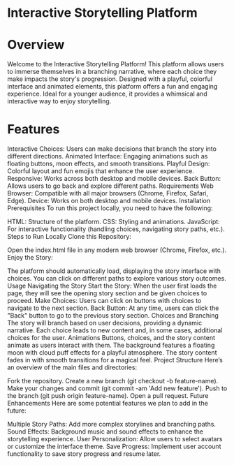 # Interactive Storytelling Platform
# Overview
Welcome to the Interactive Storytelling Platform! This platform allows users to immerse themselves in a branching narrative, where each choice they make impacts the story's progression. Designed with a playful, colorful interface and animated elements, this platform offers a fun and engaging experience. Ideal for a younger audience, it provides a whimsical and interactive way to enjoy storytelling.

# Features
Interactive Choices: Users can make decisions that branch the story into different directions.
Animated Interface: Engaging animations such as floating buttons, moon effects, and smooth transitions.
Playful Design: Colorful layout and fun emojis that enhance the user experience.
Responsive: Works across both desktop and mobile devices.
Back Button: Allows users to go back and explore different paths.
Requirements
Web Browser: Compatible with all major browsers (Chrome, Firefox, Safari, Edge).
Device: Works on both desktop and mobile devices.
Installation
Prerequisites
To run this project locally, you need to have the following:

HTML: Structure of the platform.
CSS: Styling and animations.
JavaScript: For interactive functionality (handling choices, navigating story paths, etc.).
Steps to Run Locally
Clone this Repository:

Open the index.html file in any modern web browser (Chrome, Firefox, etc.).
Enjoy the Story:

The platform should automatically load, displaying the story interface with choices. You can click on different paths to explore various story outcomes.
Usage
Navigating the Story
Start the Story: When the user first loads the page, they will see the opening story section and be given choices to proceed.
Make Choices: Users can click on buttons with choices to navigate to the next section.
Back Button: At any time, users can click the "Back" button to go to the previous story section.
Choices and Branching
The story will branch based on user decisions, providing a dynamic narrative.
Each choice leads to new content and, in some cases, additional choices for the user.
Animations
Buttons, choices, and the story content animate as users interact with them.
The background features a floating moon with cloud puff effects for a playful atmosphere.
The story content fades in with smooth transitions for a magical feel.
Project Structure
Here’s an overview of the main files and directories:


Fork the repository.
Create a new branch (git checkout -b feature-name).
Make your changes and commit (git commit -am 'Add new feature').
Push to the branch (git push origin feature-name).
Open a pull request.
Future Enhancements
Here are some potential features we plan to add in the future:

Multiple Story Paths: Add more complex storylines and branching paths.
Sound Effects: Background music and sound effects to enhance the storytelling experience.
User Personalization: Allow users to select avatars or customize the interface theme.
Save Progress: Implement user account functionality to save story progress and resume later.
